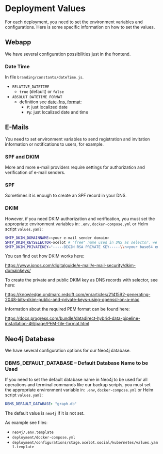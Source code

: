 # Deployment Values

For each deployment, you need to set the environment variables and configurations.
Here is some specific information on how to set the values.

## Webapp

We have several configuration possibilities just in the frontend.

### Date Time

In file `branding/constants/dateTime.js`.

- `RELATIVE_DATETIME`
  - `true` (default) or `false`
- `ABSOLUT_DATETIME_FORMAT`
  - definition see [date-fns, format](https://date-fns.org/v3.3.1/docs/format):
    - `P`: just localized date
    - `Pp`: just localized date and time

## E-Mails

You need to set environment variables to send registration and invitation information or notifications to users, for example.

### SPF and DKIM

More and more e-mail providers require settings for authorization and verification of e-mail senders.

### SPF

Sometimes it is enough to create an SPF record in your DNS.

### DKIM

However, if you need DKIM authorization and verification, you must set the appropriate environment variables in: `.env`, `docker-compose.yml` or Helm script `values.yaml`:

```bash
SMTP_DKIM_DOMAINNAME=<your e-mail sender domain>
SMTP_DKIM_KEYSELECTOR=ocelot # "free" name used in DNS as selector. we recommend this
SMTP_DKIM_PRIVATEKEY="-----BEGIN RSA PRIVATE KEY-----\\n<your base64 encoded private key data>\\n-----END RSA PRIVATE KEY-----\\n"
```

You can find out how DKIM works here:

<https://www.ionos.com/digitalguide/e-mail/e-mail-security/dkim-domainkeys/>

To create the private and public DKIM key as DNS records with selector, see here:

<https://knowledge.ondmarc.redsift.com/en/articles/2141592-generating-2048-bits-dkim-public-and-private-keys-using-openssl-on-a-mac>

Information about the required PEM format can be found here:

<https://docs.progress.com/bundle/datadirect-hybrid-data-pipeline-installation-46/page/PEM-file-format.html>

## Neo4j Database

We have several configuration options for our Neo4j database.

### DBMS_DEFAULT_DATABASE – Default Database Name to be Used

If you need to set the default database name in Neo4j to be used for all operations and terminal commands like our backup scripts, you must set the appropriate environment variable in: `.env`, `docker-compose.yml` or Helm script `values.yaml`:

```yaml
DBMS_DEFAULT_DATABASE: "graph.db"
```

The default value is `neo4j` if it is not set.

As example see files:

- `neo4j/.env.template`
- `deployment/docker-compose.yml`
- `deployment/configurations/stage.ocelot.social/kubernetes/values.yaml.template`
